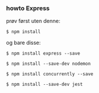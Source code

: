 ### howto Express

prøv først uten denne:
```
$ npm install
```
og bare disse:
```
$ npm install express --save
```
```
$ npm install --save-dev nodemon
```
```
$ npm install concurrently --save
```
```
$ npm install --save-dev jest
```
